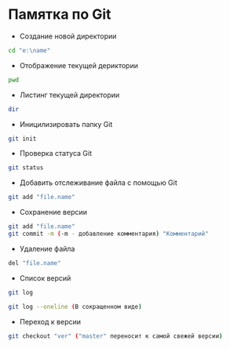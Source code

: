 # Памятка по Git

* Создание новой директории
```sh
cd "e:\name"
```
* Отображение текущей дериктории
```sh
pwd
```
* Листинг текущей директории
```sh
dir
```
* Иницилизировать папку Git
```sh
git init
```
* Проверка статуса Git
```sh
git status
```
* Добавить отслеживание файла с помощью Git
```sh
git add "file.name"
``` 
* Сохранение версии
```sh
git add "file.name"
git commit -m (-m - добавление комментария) "Комментарий"
```
* Удаление файла
```sh
del "file.name"
```
* Список версий
```sh
git log

git log --oneline (В сокращенном виде)
```
* Переход к версии
```sh
git checkout "ver" ("master" переносит к самой свежей версии)
```